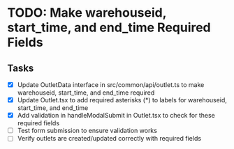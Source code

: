# TODO: Make warehouseid, start_time, and end_time Required Fields

## Tasks
- [x] Update OutletData interface in src/common/api/outlet.ts to make warehouseid, start_time, and end_time required
- [x] Update Outlet.tsx to add required asterisks (*) to labels for warehouseid, start_time, and end_time
- [x] Add validation in handleModalSubmit in Outlet.tsx to check for these required fields
- [ ] Test form submission to ensure validation works
- [ ] Verify outlets are created/updated correctly with required fields
